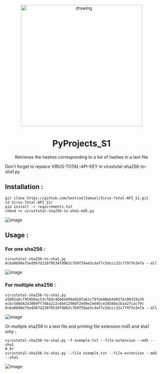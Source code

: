 <p align="center">
    <img src="https://user-images.githubusercontent.com/114468569/236483898-d9d94370-3a77-4262-8349-f592b859f3f9.png" alt="drawing" style="width:400px;">
</p>

<div align="center">
    <h1> 
        PyProjects_S1
    </h1>
</div>


<p align="center">
    Retrieves the hashes corresponding to a list of hashes in a text file <br/>
</p>
Don't forget to replace VIRUS-TOTAL-API-KEY in virustotal-sha256-to-sha1.py

## Installation : 
```
git clone https://github.com/SentinelSamuel/Virus-Total-API_S1.git
cd Virus-Total-API_S1/
pip install -r requirements.txt
chmod +x virustotal-sha256-to-sha1-md5.py
```
![image](https://user-images.githubusercontent.com/114468569/229522908-f09e53eb-fc5b-42c1-94f0-37bb080e0e11.png)

## Usage : 
### For one sha256 : 
```
virustotal-sha256-to-sha1.py 8c6a0698e75ed567d22079534fd962c7b9f59ae5cdaf7c5dccc32c7797fe3e7a --all
```
![image](https://user-images.githubusercontent.com/114468569/229522548-2f762810-50ed-4573-a3a9-e74e7116c506.png)

### For multiple sha256 : 
```
virustotal-sha256-to-sha1.py e5001abcf959b9ac53cf6dc4bb6e699a928fa61cf9fde88eb4405fdc09319a76 ecbc508d4243009ff7d6a222c6b41298df2e99e2e695ce3858be2b1e27cacf9c 8c6a0698e75ed567d22079534fd962c7b9f59ae5cdaf7c5dccc32c7797fe3e7a --all
```
![image](https://user-images.githubusercontent.com/114468569/229523907-d646dcfb-650e-4ec4-b62b-ce653b8efe27.png)

Or mutliple sha256 in a text file and printing file extension md5 and sha1 only : 
```
virustotal-sha256-to-sha1.py -f exemple.txt --file-extension --md5 --sha1
# Or 
virustotal-sha256-to-sha1.py --file exemple.txt --file-extension --md5 --sha1
```
![image](https://user-images.githubusercontent.com/114468569/226892925-5ae76f53-06ee-4461-a029-d0f352e14034.png)
